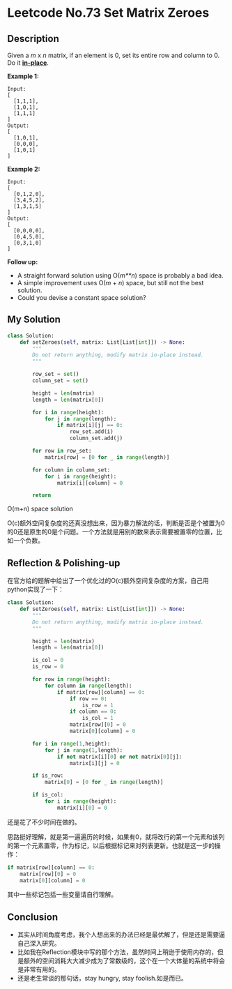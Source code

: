 # Leetcode No.73 Set Matrix Zeroes

## Description

Given a *m* x *n* matrix, if an element is 0, set its entire row and column to 0. Do it [**in-place**](https://en.wikipedia.org/wiki/In-place_algorithm).

**Example 1:**

```
Input: 
[
  [1,1,1],
  [1,0,1],
  [1,1,1]
]
Output: 
[
  [1,0,1],
  [0,0,0],
  [1,0,1]
]
```

**Example 2:**

```
Input: 
[
  [0,1,2,0],
  [3,4,5,2],
  [1,3,1,5]
]
Output: 
[
  [0,0,0,0],
  [0,4,5,0],
  [0,3,1,0]
]
```

**Follow up:**

- A straight forward solution using O(*m**n*) space is probably a bad idea.
- A simple improvement uses O(*m* + *n*) space, but still not the best solution.
- Could you devise a constant space solution?

## My Solution

```python
class Solution:
    def setZeroes(self, matrix: List[List[int]]) -> None:
        """
        Do not return anything, modify matrix in-place instead.
        """

        row_set = set()
        column_set = set()

        height = len(matrix)
        length = len(matrix[0])

        for i in range(height):
            for j in range(length):
                if matrix[i][j] == 0:
                    row_set.add(i)
                    column_set.add(j)

        for row in row_set:
            matrix[row] = [0 for _ in range(length)]

        for column in column_set:
            for i in range(height):
                matrix[i][column] = 0

        return
```

O(m+n) space solution

O(c)额外空间复杂度的还真没想出来，因为暴力解法的话，判断是否是个被置为0的0还是原生的0是个问题。一个方法就是用别的数来表示需要被置零的位置，比如一个负数。

## Reflection & Polishing-up

在官方给的题解中给出了一个优化过的O(c)额外空间复杂度的方案，自己用python实现了一下：

```python
class Solution:
    def setZeroes(self, matrix: List[List[int]]) -> None:
        """
        Do not return anything, modify matrix in-place instead.
        """

        height = len(matrix)
        length = len(matrix[0])

        is_col = 0
        is_row = 0

        for row in range(height):
            for column in range(length):
                if matrix[row][column] == 0:
                    if row == 0:
                        is_row = 1
                    if column == 0:
                        is_col = 1
                    matrix[row][0] = 0
                    matrix[0][column] = 0

        for i in range(1,height):
            for j in range(1,length):
                if not matrix[i][0] or not matrix[0][j]:
                    matrix[i][j] = 0

        if is_row:
            matrix[0] = [0 for _ in range(length)]

        if is_col:
            for i in range(height):
                matrix[i][0] = 0
```

还是花了不少时间在做的。

思路挺好理解，就是第一遍遍历的时候，如果有0，就将改行的第一个元素和该列的第一个元素置零，作为标记，以后根据标记来对列表更新。也就是这一步的操作：

```python
if matrix[row][column] == 0:
    matrix[row][0] = 0
    matrix[0][column] = 0
```

其中一些标记包括一些变量请自行理解。

## Conclusion

- 其实从时间角度考虑，我个人想出来的办法已经是最优解了，但是还是需要逼自己深入研究。
- 比如我在Reflection模块中写的那个方法，虽然时间上稍逊于使用内存的，但是额外的空间消耗大大减少成为了常数级的，这个在一个大体量的系统中将会是非常有用的。
- 还是老生常谈的那句话，stay hungry, stay foolish.如是而已。